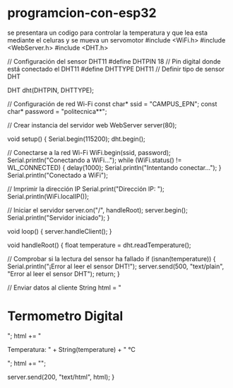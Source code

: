 # programcion-con-esp32
se presentara un codigo para controlar la temperatura y que lea esta mediante el celuras y se mueva un servomotor 
#include <WiFi.h>
#include <WebServer.h>
#include <DHT.h>

// Configuración del sensor DHT11
#define DHTPIN 18     // Pin digital donde está conectado el DHT11
#define DHTTYPE DHT11 // Definir tipo de sensor DHT

DHT dht(DHTPIN, DHTTYPE);

// Configuración de red Wi-Fi
const char* ssid = "CAMPUS_EPN";
const char* password = "politecnica**";

// Crear instancia del servidor web
WebServer server(80);

void setup() {
  Serial.begin(115200);
  dht.begin();

  // Conectarse a la red Wi-Fi
  WiFi.begin(ssid, password);
  Serial.println("Conectando a WiFi...");
  while (WiFi.status() != WL_CONNECTED) {
    delay(1000);
    Serial.println("Intentando conectar...");
  }
  Serial.println("Conectado a WiFi");

  // Imprimir la dirección IP
  Serial.print("Dirección IP: ");
  Serial.println(WiFi.localIP());

  // Iniciar el servidor
  server.on("/", handleRoot);
  server.begin();
  Serial.println("Servidor iniciado");
}

void loop() {
  server.handleClient();
}

void handleRoot() {
  float temperature = dht.readTemperature();

  // Comprobar si la lectura del sensor ha fallado
  if (isnan(temperature)) {
    Serial.println("¡Error al leer el sensor DHT!");
    server.send(500, "text/plain", "Error al leer el sensor DHT");
    return;
  }

  // Enviar datos al cliente
  String html = "<html><body><h1>Termometro Digital</h1>";
  html += "<p>Temperatura: " + String(temperature) + " °C</p>";
  html += "</body></html>";

  server.send(200, "text/html", html);
}
